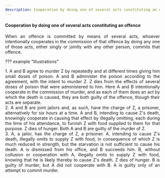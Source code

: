 ```yaml
---
description: Cooperation by doing one of several acts constituting an offence
---
```


#### Cooperation by doing one of several acts constituting an offence
<div style="text-align: justify">

When an offence is committed by means of several acts, whoever intentionally cooperates in the commission of that offence by doing any one of those acts, either singly or jointly with any other person, commits that offence.

</div>

??? example "Illustrations"
    <div style="text-align: justify"> 1. A and B agree to murder Z by repeatedly and at different times giving him small doses of poison. A and B administer the poison according to the agreement, with the intent to murder Z. Z dies from the effects of several doses of poison that were administered to him. Here A and B intentionally cooperate in the commission of murder, and as each of them does an act by which the death is caused, they are both guilty of the offence, though their acts are separate.
    <div style="text-align: justify"> 2. A and B are joint jailors and, as such, have the charge of Z, a prisoner, alternatively for six hours at a time. A and B, intending to cause Z's death, knowingly cooperate in causing that effect by illegally omitting, each during the time of his attendance, to furnish Z with food supplied to them for that purpose. Z dies of hunger. Both A and B are guilty of the murder of Z.
    <div style="text-align: justify"> 3. A, a jailor, has the charge of Z, a prisoner. A, intending to cause Z's death, illegally omits to supply Z with food, in consequence of which Z is much reduced in strength, but the starvation is not sufficient to cause his death. A is dismissed from his office, and B succeeds him. B, without collusion or cooperation with A, illegally omits to supply Z with food, knowing that he is likely thereby to cause Z's death. Z dies of hunger. B is guilty of murder, but A did not cooperate with B. A is guilty only of an attempt to commit murder.
